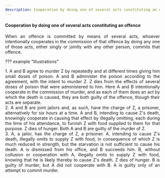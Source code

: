 ```yaml
---
description: Cooperation by doing one of several acts constituting an offence
---
```


#### Cooperation by doing one of several acts constituting an offence
<div style="text-align: justify">

When an offence is committed by means of several acts, whoever intentionally cooperates in the commission of that offence by doing any one of those acts, either singly or jointly with any other person, commits that offence.

</div>

??? example "Illustrations"
    <div style="text-align: justify"> 1. A and B agree to murder Z by repeatedly and at different times giving him small doses of poison. A and B administer the poison according to the agreement, with the intent to murder Z. Z dies from the effects of several doses of poison that were administered to him. Here A and B intentionally cooperate in the commission of murder, and as each of them does an act by which the death is caused, they are both guilty of the offence, though their acts are separate.
    <div style="text-align: justify"> 2. A and B are joint jailors and, as such, have the charge of Z, a prisoner, alternatively for six hours at a time. A and B, intending to cause Z's death, knowingly cooperate in causing that effect by illegally omitting, each during the time of his attendance, to furnish Z with food supplied to them for that purpose. Z dies of hunger. Both A and B are guilty of the murder of Z.
    <div style="text-align: justify"> 3. A, a jailor, has the charge of Z, a prisoner. A, intending to cause Z's death, illegally omits to supply Z with food, in consequence of which Z is much reduced in strength, but the starvation is not sufficient to cause his death. A is dismissed from his office, and B succeeds him. B, without collusion or cooperation with A, illegally omits to supply Z with food, knowing that he is likely thereby to cause Z's death. Z dies of hunger. B is guilty of murder, but A did not cooperate with B. A is guilty only of an attempt to commit murder.
